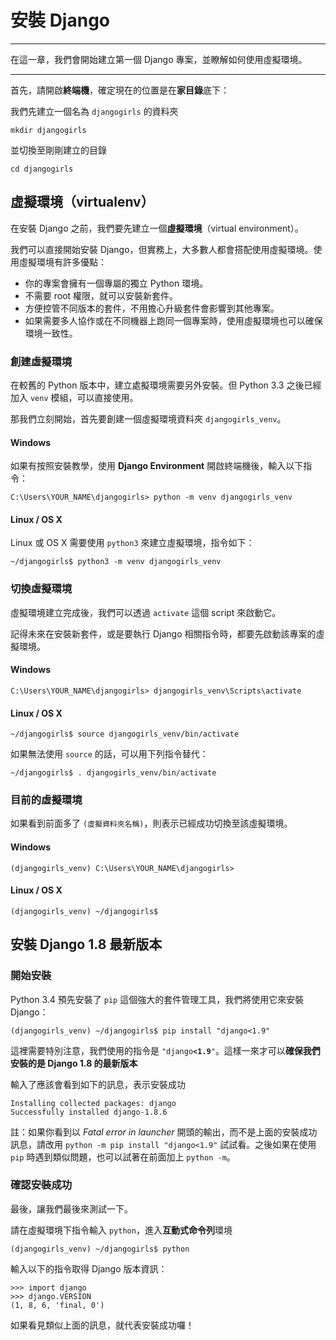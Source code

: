 # 安裝 Django

---

在這一章，我們會開始建立第一個 Django 專案，並瞭解如何使用虛擬環境。

---

首先，請開啟**終端機**，確定現在的位置是在**家目錄**底下：

我們先建立一個名為 `djangogirls` 的資料夾

```
mkdir djangogirls
```

並切換至剛剛建立的目錄

```
cd djangogirls
```

## 虛擬環境（virtualenv）

在安裝 Django 之前，我們要先建立一個**虛擬環境**（virtual environment）。

我們可以直接開始安裝 Django，但實務上，大多數人都會搭配使用虛擬環境。使用虛擬環境有許多優點：

- 你的專案會擁有一個專屬的獨立 Python 環境。
- 不需要 root 權限，就可以安裝新套件。
- 方便控管不同版本的套件，不用擔心升級套件會影響到其他專案。
- 如果需要多人協作或在不同機器上跑同一個專案時，使用虛擬環境也可以確保環境一致性。

### 創建虛擬環境

在較舊的 Python 版本中，建立處擬環境需要另外安裝。但 Python 3.3 之後已經加入 `venv` 模組，可以直接使用。

那我們立刻開始，首先要創建一個虛擬環境資料夾 `djangogirls_venv`。

#### Windows

如果有按照安裝教學，使用 **Django Environment** 開啟終端機後，輸入以下指令：

    C:\Users\YOUR_NAME\djangogirls> python -m venv djangogirls_venv

#### Linux / OS X

Linux 或 OS X 需要使用 `python3` 來建立虛擬環境，指令如下：

```
~/djangogirls$ python3 -m venv djangogirls_venv
```

### 切換虛擬環境
虛擬環境建立完成後，我們可以透過 `activate` 這個 script 來啟動它。

記得未來在安裝新套件，或是要執行 Django 相關指令時，都要先啟動該專案的虛擬環境。

#### Windows

    C:\Users\YOUR_NAME\djangogirls> djangogirls_venv\Scripts\activate

#### Linux / OS X

    ~/djangogirls$ source djangogirls_venv/bin/activate

如果無法使用 `source` 的話，可以用下列指令替代：

    ~/djangogirls$ . djangogirls_venv/bin/activate


### 目前的虛擬環境

如果看到前面多了 `(虛擬資料夾名稱)`，則表示已經成功切換至該虛擬環境。

#### Windows

    (djangogirls_venv) C:\Users\YOUR_NAME\djangogirls>

#### Linux / OS X

    (djangogirls_venv) ~/djangogirls$


## 安裝 Django 1.8 最新版本

### 開始安裝

Python 3.4 預先安裝了 `pip` 這個強大的套件管理工具，我們將使用它來安裝 Django：

```
(djangogirls_venv) ~/djangogirls$ pip install "django<1.9"
```

這裡需要特別注意，我們使用的指令是 `"django`**`<1.9`**`"`。這樣一來才可以**確保我們安裝的是 Django 1.8 的最新版本**

輸入了應該會看到如下的訊息，表示安裝成功

```
Installing collected packages: django
Successfully installed django-1.8.6
```

註：如果你看到以 *Fatal error in launcher* 開頭的輸出，而不是上面的安裝成功訊息，請改用 `python -m pip install "django<1.9"` 試試看。之後如果在使用 `pip` 時遇到類似問題，也可以試著在前面加上 `python -m`。


### 確認安裝成功

最後，讓我們最後來測試一下。

請在虛擬環境下指令輸入 `python`，進入**互動式命令列**環境

```
(djangogirls_venv) ~/djangogirls$ python
```

輸入以下的指令取得 Django 版本資訊：

```
>>> import django
>>> django.VERSION
(1, 8, 6, 'final, 0')
```

如果看見類似上面的訊息，就代表安裝成功囉！
